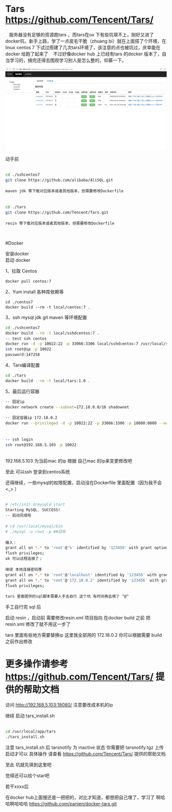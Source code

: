 # Tars     https://github.com/Tencent/Tars/



    服务器没有足够的资源跑tars ，而tars在ox 下有些坑填不上，刚好又进了docker坑，新手上路，学了一点皮毛干脆（zhuang bi）就在上面搭了个环境，在linux centos 7 下试过搭建了几次tars环境了，该注意的点也被坑过，庆幸能在 docker 给跑了起来了
    不过好像docker hub 上已经有tars 的docker 版本了，自当学习的，搞完还得去围观学习别人是怎么整的，仰慕一下。
    



 ![image](https://github.com/nigly/docker_tars/blob/master/images/1.png)


动手前 
```Bash

cd ./sshcentos7 
git clone https://github.com/alibaba/AliSQL.git

maven jdk 等下载对应版本或者其他版本，但需要修改Dockerfile 


cd ./tars 
git clone https://github.com/Tencent/Tars.git

resin 等下载对应版本或者其他版本，但需要修改Dockerfile 

```
    
    

#Docker 

安装docker </br>
启动 docker

1、拉取 Centos
```Bash
docker pull centos:7
``` 
2、Yum install 各种库依赖等
```
cd ./centos7
docker build --rm -t local/centos:7 .
```
3、ssh mysql jdk git maven 等环境配置
```Bash
cd ./sshcentos7
docker build --rm -t local/sshdcentos:7 .
-- test ssh centos 
docker run -d -p 10022:22 -p 33066:3306 local/sshdcentos:7 /usr/local/sbin/run.sh
ssh root@ip -p 10022
password:147258
```
4、Tars编译配置
```Bash
cd ./tars
docker build --rm -t local/tars:1.0 .
```
5、最后运行容器
```Bash
-- 固定ip
docker network create --subnet=172.18.0.0/16 shadownet

-- 固定容器ip 172.18.0.2 
docker run --privileged -d -p 10022:22 -p 33066:3306 -p 18080:8080 --net shadownet --ip 172.18.0.2 local/tars:1.0 /usr/local/sbin/run.sh /usr/sbin/init
    
    
-- ssh login
ssh root@192.168.5.103 -p 10022
        
```

192.168.5.103 为当前mac 的ip 根据 自己mac 的ip来变更修改吧

至此 可以ssh 登录到centos系统

还得继续，一些mysql的权限配置，启动没在Dockerfile 里面配置（因为我不会 <_>  ）

```Bash

# /etc/init.d/mysqld start
Starting MySQL. SUCCESS! 
-- 启动完成啦

# cd /usr/local/mysql/bin
# ./mysql -u root -p ##回车

输入：
grant all on *.* to 'root'@'%' identified by '123456' with grant option;
flush privileges;
ok 可以远程连接了；

继续 本地连接密码等
grant all on *.* to 'root'@'localhost' identified by '123456' with grant option;
grant all on *.* to 'root'@'172.18.0.2' identified by '123456' with grant option;
flush privileges;

tars 里面提供的sql脚本需要人手去自行 这个坑 有时间再去填了 ^@^


```

手工自行完 sql 后 

启动 resin ，启动前 需要修改resin.xml 项目指向 在docker build 之前 把resin.xml 修改了就不用这一步了 

tars 里面有些地方需要替换ip 这里我全部用的 172.18.0.2 你可以根据需要 build 之前作出修改 


# 更多操作请参考 https://github.com/Tencent/Tars/ 提供的帮助文档



访问 http://192.168.5.103:18080/ 
注意要改成本机的ip

继续 启动 tars_install.sh
```Bash

cd /usr/local/app/tars
./tars_install.sh

```

注意 tars_install.sh 后 tarsnotify 为 inactive 状态 
你需要把 tarsnotify.tgz 上传启动才可以 
具体操作 请查看 https://github.com/Tencent/Tars/ 提供的帮助文档


至此 坑就先填到这里吧

觉得还可以给个star吧


若干xxxx后

在docker hub上面搜还是一把把的，对比才知道，都想把自己埋了，学习了
啊哈哈啊哈哈哈 
https://github.com/panjen/docker-tars.git


